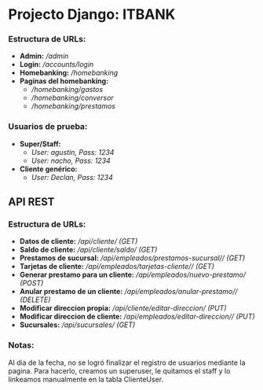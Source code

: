 # Projecto Django: ITBANK

### Estructura de URLs:
- **Admin:** */admin*
- **Login:** */accounts/login*
- **Homebanking:** */homebanking*
- **Paginas del homebanking:**
  - */homebanking/gastos*
  - */homebanking/conversor*
  - */homebanking/prestamos*

### Usuarios de prueba:
- **Super/Staff:** 
  - *User: agustin, Pass: 1234*
  - *User: nacho, Pass: 1234*
- **Cliente genérico:** 
  - *User: Declan, Pass: 1234*

## API REST
### Estructura de URLs:
- **Datos de cliente:** */api/cliente/ (GET)*
- **Saldo de cliente:** */api/cliente/saldo/ (GET)*
- **Prestamos de sucursal:** */api/empleados/prestamos-sucursal/<pk>/ (GET)*
- **Tarjetas de cliente:** */api/empleados/tarjetas-cliente/<pk>/ (GET)*
- **Generar prestamo para un cliente:** */api/empleados/nuevo-prestamo/ (POST)*
- **Anular prestamo de un cliente:** */api/empleados/anular-prestamo/<pk>/ (DELETE)*
- **Modificar direccion propia:** */api/cliente/editar-direccion/ (PUT)*
- **Modificar direccion de cliente:** */api/empleados/editar-direccion/<pk>/ (PUT)*
- **Sucursales:** */api/sucursales/ (GET)*

### Notas:
Al dia de la fecha, no se logró finalizar el registro de usuarios mediante la pagina. Para hacerlo, creamos un superuser, le quitamos el staff y lo linkeamos manualmente en la tabla ClienteUser.
